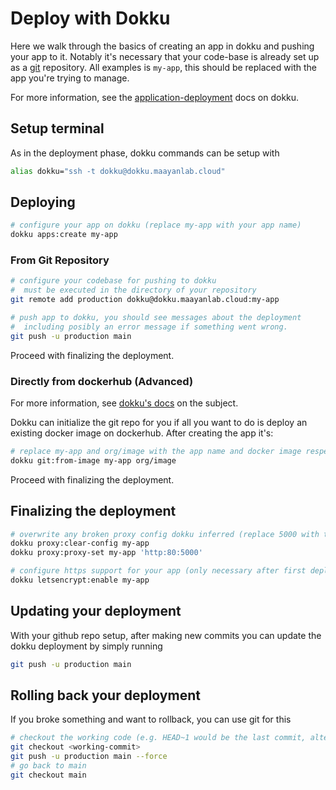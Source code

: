 # Deploy with Dokku

Here we walk through the basics of creating an app in dokku and pushing your app to it. Notably it's necessary that your code-base is already set up as a [git](https://git-scm.com/) repository. All examples is `my-app`, this should be replaced with the app you're trying to manage.

For more information, see the [application-deployment](https://dokku.com/docs/deployment/application-deployment/) docs on dokku.

## Setup terminal

As in the deployment phase, dokku commands can be setup with
```bash
alias dokku="ssh -t dokku@dokku.maayanlab.cloud"
```

## Deploying

```bash
# configure your app on dokku (replace my-app with your app name)
dokku apps:create my-app
```

### From Git Repository

```bash
# configure your codebase for pushing to dokku
#  must be executed in the directory of your repository
git remote add production dokku@dokku.maayanlab.cloud:my-app

# push app to dokku, you should see messages about the deployment
#  including posibly an error message if something went wrong.
git push -u production main
```

Proceed with finalizing the deployment.

### Directly from dockerhub (Advanced)

For more information, see [dokku's docs](https://dokku.com/docs/deployment/methods/git/#initializing-an-app-repository-from-a-docker-image) on the subject.

Dokku can initialize the git repo for you if all you want to do is deploy an existing docker image on dockerhub. After creating the app it's:

```bash
# replace my-app and org/image with the app name and docker image respectively
dokku git:from-image my-app org/image
```

Proceed with finalizing the deployment.

## Finalizing the deployment

```bash
# overwrite any broken proxy config dokku inferred (replace 5000 with the port your container serves on)
dokku proxy:clear-config my-app
dokku proxy:proxy-set my-app 'http:80:5000'

# configure https support for your app (only necessary after first deploy)
dokku letsencrypt:enable my-app
```

## Updating your deployment

With your github repo setup, after making new commits you can update the dokku deployment by simply running
```bash
git push -u production main
```

## Rolling back your deployment

If you broke something and want to rollback, you can use git for this
```bash
# checkout the working code (e.g. HEAD~1 would be the last commit, alternatively locate the commit hash of the working code)
git checkout <working-commit>
git push -u production main --force
# go back to main
git checkout main
```

